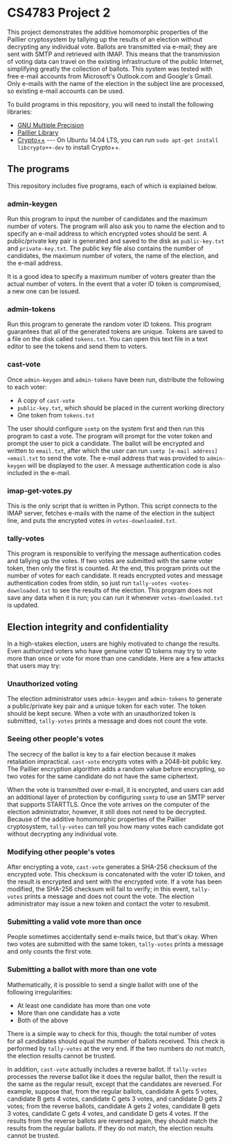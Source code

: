 # CS4783 Project 2
This project demonstrates the additive homomorphic properties of the Paillier cryptosystem by tallying up the results of an election without decrypting any individual vote. Ballots are transmitted via e-mail; they are sent with SMTP and retrieved with IMAP. This means that the transmission of voting data can travel on the existing infrastructure of the public Internet, simplifying greatly the collection of ballots. This system was tested with free e-mail accounts from Microsoft's Outlook.com and Google's Gmail. Only e-mails with the name of the election in the subject line are processed, so existing e-mail accounts can be used.

To build programs in this repository, you will need to install the following libraries:
* [GNU Multiple Precision](https://gmplib.org/)
* [Paillier Library](http://hms.isi.jhu.edu/acsc/libpaillier/)
* [Crypto++](http://packages.ubuntu.com/trusty/libcrypto++-dev) --- On Ubuntu 14.04 LTS, you can run `sudo apt-get install libcrypto++-dev` to install Crypto++.

## The programs
This repository includes five programs, each of which is explained below.

### admin-keygen
Run this program to input the number of candidates and the maximum number of voters. The program will also ask you to name the election and to specify an e-mail address to which encrypted votes should be sent. A public/private key pair is generated and saved to the disk as `public-key.txt` and `private-key.txt`. The public key file also contains the number of candidates, the maximum number of voters, the name of the election, and the e-mail address.

It is a good idea to specify a maximum number of voters greater than the actual number of voters. In the event that a voter ID token is compromised, a new one can be issued.

### admin-tokens
Run this program to generate the random voter ID tokens. This program guarantees that all of the generated tokens are unique. Tokens are saved to a file on the disk called `tokens.txt`. You can open this text file in a text editor to see the tokens and send them to voters.

### cast-vote
Once `admin-keygen` and `admin-tokens` have been run, distribute the following to each voter:
* A copy of `cast-vote`
* `public-key.txt`, which should be placed in the current working directory
* One token from `tokens.txt`

The user should configure `ssmtp` on the system first and then run this program to cast a vote. The program will prompt for the voter token and prompt the user to pick a candidate. The ballot will be encrypted and written to `email.txt`, after which the user can run `ssmtp [e-mail address] <email.txt` to send the vote. The e-mail address that was provided to `admin-keygen` will be displayed to the user. A message authentication code is also included in the e-mail.

### imap-get-votes.py
This is the only script that is written in Python. This script connects to the IMAP server, fetches e-mails with the name of the election in the subject line, and puts the encrypted votes in `votes-downloaded.txt`.

### tally-votes
This program is responsible to verifying the message authentication codes and tallying up the votes. If two votes are submitted with the same voter token, then only the first is counted. At the end, this program prints out the number of votes for each candidate. It reads encrypted votes and message authentication codes from stdin, so just run `tally-votes <votes-downloaded.txt` to see the results of the election. This program does not save any data when it is run; you can run it whenever `votes-downloaded.txt` is updated.

## Election integrity and confidentiality
In a high-stakes election, users are highly motivated to change the results. Even authorized voters who have genuine voter ID tokens may try to vote more than once or vote for more than one candidate. Here are a few attacks that users may try:

### Unauthorized voting
The election administrator uses `admin-keygen` and `admin-tokens` to generate a public/private key pair and a unique token for each voter. The token should be kept secure. When a vote with an unauthorized token is submitted, `tally-votes` prints a message and does not count the vote.

### Seeing other people's votes
The secrecy of the ballot is key to a fair election because it makes retaliation impractical. `cast-vote` encrypts votes with a 2048-bit public key. The Paillier encryption algorithm adds a random value before encrypting, so two votes for the same candidate do not have the same ciphertext.

When the vote is transmitted over e-mail, it is encrypted, and users can add an additional layer of protection by configuring `ssmtp` to use an SMTP server that supports STARTTLS. Once the vote arrives on the computer of the election administrator, however, it still does not need to be decrypted. Because of the additive homomorphic properties of the Paillier cryptosystem, `tally-votes` can tell you how many votes each candidate got without decrypting any individual vote.

### Modifying other people's votes
After encrypting a vote, `cast-vote` generates a SHA-256 checksum of the encrypted vote. This checksum is concatenated with the voter ID token, and the result is encrypted and sent with the encrypted vote. If a vote has been modified, the SHA-256 checksum will fail to verify; in this event, `tally-votes` prints a message and does not count the vote. The election administrator may issue a new token and contact the voter to resubmit.

### Submitting a valid vote more than once
People sometimes accidentally send e-mails twice, but that's okay. When two votes are submitted with the same token, `tally-votes` prints a message and only counts the first vote.

### Submitting a ballot with more than one vote
Mathematically, it is possible to send a single ballot with one of the following irregularities:
* At least one candidate has more than one vote
* More than one candidate has a vote
* Both of the above

There is a simple way to check for this, though: the total number of votes for all candidates should equal the number of ballots received. This check is performed by `tally-votes` at the very end. If the two numbers do not match, the election results cannot be trusted.

In addition, `cast-vote` actually includes a reverse ballot. If `tally-votes` processes the reverse ballot like it does the regular ballot, then the result is the same as the regular result, except that the candidates are reversed. For example, suppose that, from the regular ballots, candidate A gets 5 votes, candidate B gets 4 votes, candidate C gets 3 votes, and candidate D gets 2 votes; from the reverse ballots, candidate A gets 2 votes, candidate B gets 3 votes, candidate C gets 4 votes, and candidate D gets 4 votes. If the results from the reverse ballots are reversed again, they should match the results from the regular ballots. If they do not match, the election results cannot be trusted.
